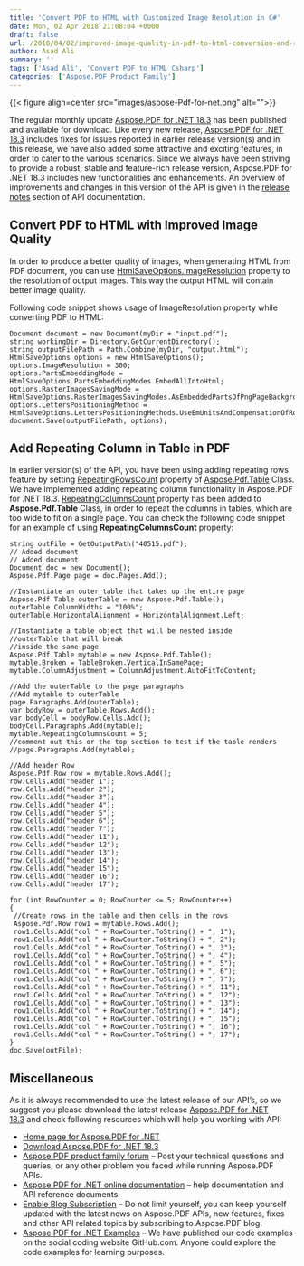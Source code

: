 ```yaml
---
title: 'Convert PDF to HTML with Customized Image Resolution in C#'
date: Mon, 02 Apr 2018 21:08:04 +0000
draft: false
url: /2018/04/02/improved-image-quality-in-pdf-to-html-conversion-and-repeating-column-in-table/
author: Asad Ali
summary: ''
tags: ['Asad Ali', 'Convert PDF to HTML Csharp']
categories: ['Aspose.PDF Product Family']
---
```




{{< figure align=center src="images/aspose-Pdf-for-net.png" alt="">}}


The regular monthly update [Aspose.PDF for .NET 18.3][1] has been published and available for download. Like every new release, [Aspose.PDF for .NET 18.3][2] includes fixes for issues reported in earlier release version(s) and in this release, we have also added some attractive and exciting features, in order to cater to the various scenarios. Since we always have been striving to provide a robust, stable and feature-rich release version, Aspose.PDF for .NET 18.3 includes new functionalities and enhancements. An overview of improvements and changes in this version of the API is given in the [release notes][3] section of API documentation.

## Convert PDF to HTML with Improved Image Quality

In order to produce a better quality of images, when generating HTML from PDF document, you can use [HtmlSaveOptions.ImageResolution][4] property to the resolution of output images. This way the output HTML will contain better image quality.

Following code snippet shows usage of ImageResolution property while converting PDF to HTML:

```
Document document = new Document(myDir + "input.pdf");
string workingDir = Directory.GetCurrentDirectory();
string outputFilePath = Path.Combine(myDir, "output.html");
HtmlSaveOptions options = new HtmlSaveOptions();
options.ImageResolution = 300; 
options.PartsEmbeddingMode = 
HtmlSaveOptions.PartsEmbeddingModes.EmbedAllIntoHtml;
options.RasterImagesSavingMode = 
HtmlSaveOptions.RasterImagesSavingModes.AsEmbeddedPartsOfPngPageBackground;
options.LettersPositioningMethod = 
HtmlSaveOptions.LettersPositioningMethods.UseEmUnitsAndCompensationOfRoundingErrorsInCss;
document.Save(outputFilePath, options);
```

## Add Repeating Column in Table in PDF

In earlier version(s) of the API, you have been using adding repeating rows feature by setting [RepeatingRowsCount][5] property of [Aspose.Pdf.Table][6] Class. We have implemented adding repeating column functionality in Aspose.PDF for .NET 18.3. [RepeatingColumnsCount][7] property has been added to **Aspose.Pdf.Table** Class, in order to repeat the columns in tables, which are too wide to fit on a single page. You can check the following code snippet for an example of using **RepeatingColumnsCount** property:

```
string outFile = GetOutputPath("40515.pdf");
// Added document
// Added document
Document doc = new Document();
Aspose.Pdf.Page page = doc.Pages.Add();

//Instantiate an outer table that takes up the entire page
Aspose.Pdf.Table outerTable = new Aspose.Pdf.Table();
outerTable.ColumnWidths = "100%";
outerTable.HorizontalAlignment = HorizontalAlignment.Left;

//Instantiate a table object that will be nested inside 
//outerTable that will break
//inside the same page
Aspose.Pdf.Table mytable = new Aspose.Pdf.Table();
mytable.Broken = TableBroken.VerticalInSamePage;
mytable.ColumnAdjustment = ColumnAdjustment.AutoFitToContent;

//Add the outerTable to the page paragraphs
//Add mytable to outerTable
page.Paragraphs.Add(outerTable);
var bodyRow = outerTable.Rows.Add();
var bodyCell = bodyRow.Cells.Add();
bodyCell.Paragraphs.Add(mytable);
mytable.RepeatingColumnsCount = 5;
//comment out this or the top section to test if the table renders
//page.Paragraphs.Add(mytable);

//Add header Row
Aspose.Pdf.Row row = mytable.Rows.Add();
row.Cells.Add("header 1");
row.Cells.Add("header 2");
row.Cells.Add("header 3");
row.Cells.Add("header 4");
row.Cells.Add("header 5");
row.Cells.Add("header 6");
row.Cells.Add("header 7");
row.Cells.Add("header 11");
row.Cells.Add("header 12");
row.Cells.Add("header 13");
row.Cells.Add("header 14");
row.Cells.Add("header 15");
row.Cells.Add("header 16");
row.Cells.Add("header 17");

for (int RowCounter = 0; RowCounter <= 5; RowCounter++)
{
 //Create rows in the table and then cells in the rows
 Aspose.Pdf.Row row1 = mytable.Rows.Add();
 row1.Cells.Add("col " + RowCounter.ToString() + ", 1");
 row1.Cells.Add("col " + RowCounter.ToString() + ", 2");
 row1.Cells.Add("col " + RowCounter.ToString() + ", 3");
 row1.Cells.Add("col " + RowCounter.ToString() + ", 4");
 row1.Cells.Add("col " + RowCounter.ToString() + ", 5");
 row1.Cells.Add("col " + RowCounter.ToString() + ", 6");
 row1.Cells.Add("col " + RowCounter.ToString() + ", 7");
 row1.Cells.Add("col " + RowCounter.ToString() + ", 11");
 row1.Cells.Add("col " + RowCounter.ToString() + ", 12");
 row1.Cells.Add("col " + RowCounter.ToString() + ", 13");
 row1.Cells.Add("col " + RowCounter.ToString() + ", 14");
 row1.Cells.Add("col " + RowCounter.ToString() + ", 15");
 row1.Cells.Add("col " + RowCounter.ToString() + ", 16");
 row1.Cells.Add("col " + RowCounter.ToString() + ", 17");
}
doc.Save(outFile);
```

## Miscellaneous

As it is always recommended to use the latest release of our API’s, so we suggest you please download the latest release [Aspose.PDF for .NET 18.3][8] and check following resources which will help you working with API:

*   [Home page for Aspose.PDF for .NET][9]
*   [Download Aspose.PDF for .NET 18.3][10]
*   [Aspose.PDF product family forum][11] – Post your technical questions and queries, or any other problem you faced while running Aspose.PDF APIs.
*   [Aspose.PDF for .NET online documentation][12] – help documentation and API reference documents.
*   [Enable Blog Subscription][13] – Do not limit yourself, you can keep yourself updated with the latest news on Aspose.PDF APIs, new features, fixes and other API related topics by subscribing to Aspose.PDF blog.
*   [Aspose.PDF for .NET Examples][14] – We have published our code examples on the social coding website GitHub.com. Anyone could explore the code examples for learning purposes.




[1]: https://www.nuget.org/packages/Aspose.Pdf/18.3.0
[2]: https://www.nuget.org/packages/Aspose.Pdf/18.3.0
[3]: https://docs.aspose.com/display/pdfnet/Aspose.PDF+for+.NET+18.3+Release+Notes
[4]: https://apireference.aspose.com/net/pdf/aspose.pdf/htmlsaveoptions/properties/imageresolution
[5]: https://apireference.aspose.com/net/pdf/aspose.pdf/table/properties/repeatingrowscount
[6]: https://apireference.aspose.com/net/pdf/aspose.pdf/table/
[7]: https://apireference.aspose.com/net/pdf/aspose.pdf/table/properties/repeatingcolumnscount
[8]: https://www.nuget.org/packages/Aspose.Pdf/18.3.0
[9]: https://products.aspose.com/pdf/net
[10]: https://www.nuget.org/packages/Aspose.Pdf/18.3.0
[11]: https://forums.aspose.com/c/pdf
[12]: https://docs.aspose.com/display/pdfnet/Home
[13]: https://blog.aspose.com/category/aspose-products/aspose-pdf-product-family/
[14]: https://github.com/aspose-pdf/Aspose.PDF-for-.NET




